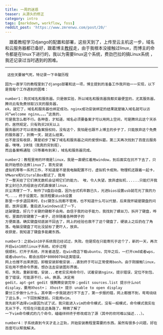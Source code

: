 ```yaml
---
title: 一周的迷惑
teaser: 从源头的修正
category: intro
tags: [markdown, workflow, foss]
reddit_post: 'https://www.zmrenwu.com/post/20/'
---
```


&ensp;&ensp;跟着教程学习django的配置和部署，这些天到了，上传至云主机这一步，域名和云服务器都已备好，跟着博主[教程](https://www.zmrenwu.com/post/20/)走，由于我根本没接触过linux，而博主的命令都是在linux下进行的，我以为需要linux这个系统，费劲巴拉的搞Linux系统
，我还记录过当时遇到的困难。

------------------------------

     这些天要被气死，特记录一下辛酸历程
     
    因为一直学习的教程里到了django部署和这一项，博主提到的准备工作我开始一一实现，以下是我每个工作遇到的困难：
    
    number1：购买域名和服务器。只是做实验，所以域名和服务器我都买最便宜的，尤其服务器，腾讯云有免费领取15天的服务器，
    ok，就它了，域名和服务器也绑定成功。nginx成功安装绑定的结果就是输入域名就可以访问“welcome nginx。。。。”这类的，
    可是我怎么都不行。各种查，才知道，域名必须要备案才可以用网上空间，可是腾讯云这个天杀的，居然规定，只有购买28天以上
    服务器的才可以收到备案授权码，没有这个，我怕是也跟不上博主的步子了，只能放弃这个免费的服务器了，折腾一天，就这么结束。
    也不是没有收获，算是初步了解了域名和服务器之间的爱恨纠葛。第二天再次找到了百度云服务器，嘿嘿，1块钱（我真的穷到抠），
    而且备案畅通阻（只等幕布到来），域名和服务器完成。
    
    number2：教程里用的环境是linux，我是一直硬扛着用window，到后面实在抗不下去了，只能开始想办法换linux了。首先安装
    虚拟机等等一系列工作，不知道是不是我电脑配置不行，虚拟机卡成狗，物理机还跟着一起卡，VMware和VituralBox都试了，我用
    了一整天给了它们俩无数机会证明它们的能力， 唉，令人失望。放弃虚拟机......只能打开我家尘封已久的组装台式机直接装linux，
    灰尘清理了一下，制作了U盘启动盘，因为台式机年数已久，光进bios设置usb就花光了我的力气...，终于设置完，按流程要从usb设置
    那里一步步退回来时，Esc键怎么找都不管用，也不知道什么可以代替，后来我怀疑是键盘的问题，放弃设置，重启进入windows试了一下，
    这破键盘，好几个关键的键都不会用。自信于我的动手能力，我找到了螺丝刀，拆开了键盘，哗啦，里面的软键撒了一桌子，还伴随着各种牌子的
    方便面渣。确实键盘彻底装不回去了，网上的经验也救不了这个键盘了，硬装上之后扔在了角落。电脑没键盘了可比没鼠标了更吓人，放弃。
    收获是，我知道了键盘多能藏东西。
    
    number3：之前win10子系统我已经试过，失败。但是现在只能寄托于这个了，新的一天，再次开启win10的linux子系统。初步过程
    很顺利，打开子系统，开发者选型，在win商店下载ubuntu，完毕之后，一打开cmd或者wps，或者ubuntu，都会出现0*80000704这类错误，
    网上也搜不出来原因，卸载安装卸载安装...直到终于可以正常使用bash。由于刚接触linux，实在用不惯命令界面，想办法去安装图形界面，
    呃，失败。重新卸载，安装...老老实实用命令行，试着安装nginx，提示错误，定位不到包，查了错误，可能源不行，ok，换源。决定用
    gedit，apt-get gedit 慢腾腾安装完毕；gedit sources.list 提示什么not display，要用Xhost+； Xhost+ 提示 unable to open display 
    要分三步做什么什么，其中第一步我就进行不下去了，第一步报的错，网上都搜不到，弯弯绕绕了这么多，一下回到解放前。只能用vim，
    我先前不选择vim是因为试了试，我只能进入vim的命令模式，没有一般模式，命令模式我实在无从下手，可现在只能走这条路了。稍微了解了
    一下vim命令模式的几个命令，磕磕绊绊终于修改成功了源（其中的坎坷难以描述...）。
    
    number4：子系统直到今天才走上正轨，开始安装教程里需要的东西，虽然有很多小问题，好在百度可以帮我解决。
